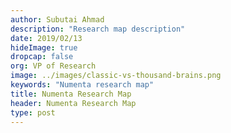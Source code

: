 ```yaml
---
author: Subutai Ahmad
description: "Research map description"
date: 2019/02/13  
hideImage: true
dropcap: false
org: VP of Research
image: ../images/classic-vs-thousand-brains.png
keywords: "Numenta research map"
title: Numenta Research Map
header: Numenta Research Map
type: post
---
```

